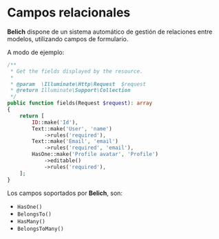 # Campos relacionales

**Belich** dispone de un sistema automático de gestión de relaciones entre modelos, utilizando campos de formulario. 

A modo de ejemplo:

```php
/**
 * Get the fields displayed by the resource.
 *
 * @param  \Illuminate\Http\Request  $request
 * @return Illuminate\Support\Collection
 */
public function fields(Request $request): array
{
    return [
        ID::make('Id'),
        Text::make('User', 'name')
            ->rules('required'),
        Text::make('Email', 'email')
            ->rules('required', 'email'),
        HasOne::make('Profile avatar', 'Profile')
            ->editable()
            ->rules('required'),
    ];
}
```

Los campos soportados por **Belich**, son:

- `HasOne()`
- `BelongsTo()`
- `HasMany()`
- `BelongsToMany()`
